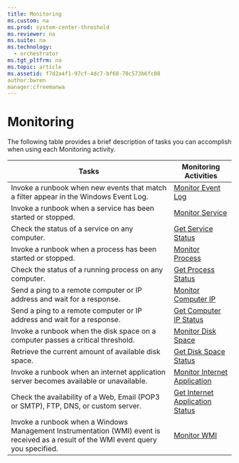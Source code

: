 ```yaml
---
title: Monitoring
ms.custom: na
ms.prod: system-center-threshold
ms.reviewer: na
ms.suite: na
ms.technology: 
  - orchestrator
ms.tgt_pltfrm: na
ms.topic: article
ms.assetid: f7d2a4f1-97cf-4dc7-bf68-70c573b6fc08
author:bwren
manager:cfreemanwa
---
```

# Monitoring
The following table provides a brief description of tasks you can accomplish when using each Monitoring activity.  
  
|Tasks|Monitoring Activities|  
|---------|-------------------------|  
|Invoke a runbook when new events that match a filter appear in the Windows Event Log.|[Monitor Event Log](../../orch/reference/Monitor-Event-Log.md)|  
|Invoke a runbook when a service has been started or stopped.|[Monitor Service](../../orch/reference/Monitor-Service.md)|  
|Check the status of a service on any computer.|[Get Service Status](../../orch/reference/Get-Service-Status.md)|  
|Invoke a runbook when a process has been started or stopped.|[Monitor Process](../../orch/reference/Monitor-Process.md)|  
|Check the status of a running process on any computer.|[Get Process Status](../../orch/reference/Get-Process-Status.md)|  
|Send a ping to a remote computer or IP address and wait for a response.|[Monitor Computer IP](../../orch/reference/Monitor-Computer-IP.md)|  
|Send a ping to a remote computer or IP address and wait for a response.|[Get Computer IP Status](../../orch/reference/Get-Computer-IP-Status.md)|  
|Invoke a runbook when the disk space on a computer passes a critical threshold.|[Monitor Disk Space](../../orch/reference/Monitor-Disk-Space.md)|  
|Retrieve the current amount of available disk space.|[Get Disk Space Status](../../orch/reference/Get-Disk-Space-Status.md)|  
|Invoke a runbook when an internet application server becomes available or unavailable.|[Monitor Internet Application](../../orch/reference/Monitor-Internet-Application.md)|  
|Check the availability of a Web, Email \(POP3 or SMTP\), FTP, DNS, or custom server.|[Get Internet Application Status](../../orch/reference/Get-Internet-Application-Status.md)|  
|Invoke a runbook when a Windows Management Instrumentation \(WMI\) event is received as a result of the WMI event query you specified.|[Monitor WMI](../../orch/reference/Monitor-WMI.md)|  
  
